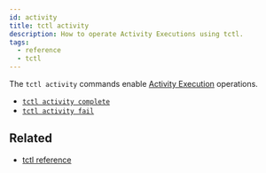 ```yaml
---
id: activity
title: tctl activity
description: How to operate Activity Executions using tctl.
tags:
  - reference
  - tctl
---
```


The `tctl activity` commands enable [Activity Execution](/docs/content/what-is-an-activity-execution) operations.

- [`tctl activity complete`](./activity/complete)
- [`tctl activity fail`](./activity/fail)

## Related

- [tctl reference](/docs/reference/tctl)
